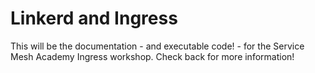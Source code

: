 # Linkerd and Ingress

This will be the documentation - and executable code! - for the Service Mesh
Academy Ingress workshop. Check back for more information!
